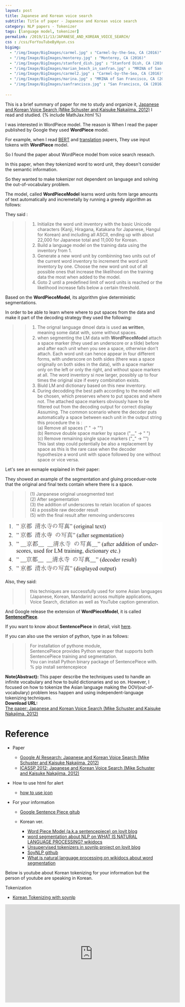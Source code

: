 ```yaml
---
layout: post
title: Japanese and Korean voice search
subtitle: Title of paper - Japanese and Korean voice search
category: NLP papers - Tokenizer
tags: [language model, tokenizer]
permalink: /2019/11/13/JAPANESE_AND_KOREAN_VOICE_SEARCH/
css : /css/ForYouTubeByHyun.css
bigimg: 
  - "/img/Image/BigImages/carmel.jpg" : "Carmel-by-the-Sea, CA (2016)"
  - "/img/Image/BigImages/monterey.jpg" : "Monterey, CA (2016)"
  - "/img/Image/BigImages/stanford_dish.jpg" : "Stanford Dish, CA (2016)"
  - "/img/Image/BigImages/marian_beach_in_sanfran.jpg" : "MRINA of San Francisco, CA (2016)"
  - "/img/Image/BigImages/carmel2.jpg" : "Carmel-by-the-Sea, CA (2016)"
  - "/img/Image/BigImages/marina.jpg" : "MRINA of San Francisco, CA (2016)"
  - "/img/Image/BigImages/sanfrancisco.jpg" : "San Francisco, CA (2016)"
  
---
```


This is a brief summary of paper for me to study and organize it, [Japanese and Korean Voice Search (Mike Schuster and Kaisuke Nakajima. 2012)](https://ieeexplore.ieee.org/document/6289079) I read and studied. 
{% include MathJax.html %}

I was interested in WordPiece model. The reason is When I read the paper published by Google they used **WordPiece** model.

For example, when I read [BERT](https://arxiv.org/abs/1810.04805) and [translation](https://arxiv.org/abs/1609.08144) papers, They use input tokens with **WordPiece** model. 

So I found the paper about WordPiece model from voice search reseach. 

In this paper, when they tokenized word to word unit, they doesn't consider the semantic information.

So they wanted to make tokenizer not dependent on language and solving the out-of-vocabulary problem. 

The model, called **WordPieceModel** learns word units form large amounts of text automatically and incremetally by running a greedy algorithm as follows:

They said : 

>>1. Initialize the word unit inventory with the basic Unicode  characters (Kanji, Hiragana, Katakana for Japanese, Hangul for Korean) and including all ASCII, ending up with about 22,000 for Japanese total and 11,000 for Korean.  
>>2. Build a language model on the training data using the inventory from 1.   
>>3. Generate a new word unit by combinning two units out of the current word inventory to increment the word unit inventory by one. Choose  the new word unit out of all possible ones that increase the likelihood on the training data the most when added to the model.  
>>4. Goto 2 until a predefined limit of word units is reached or the likelihood increase falls below a certain threshold.

Based on the **WordPieceModel**, its algorithm give deterministic segmentations.

In order to be able to learn where where to put spaces from the data and make it part of the decoding strategy they used the following:

>>1. The orignal language dmoel data is used **as written**, meaning some datat with, some without spaces.
>>2. when segmenting the LM data with **WordPieceModel** attach a space marker (they used an underscore or a tilde) before and after each unit when you see a space, otherwise don't attach. Each word unit can hence appear in four different forms, with underscore on both sides (there was a space originally on both sides in the data), with a space marker only on the left or only the right, and without space markers at all. The word inventory si now larger, possibly up to four times the original size if every combination exists.  
>>3. Biuld LM and dictionary based on this new inventory.  
>>4. During decodding the best path according to the model will be chosen, which preserves where to put spaces and where not. The attached space markers obviously have to be filtered out from the decoding output for correct display Assuming. The common scenario where the decoder puts automatically a space between each unit in the output string this procedure the is :  
>>    (a) Remove all spaces (" " -> "")    
>>    (b) Remove double space marker by space ("\_\_" -> " ")   
>>    (c) Remove remaining single space markers ("\_" -> "")     
>>This last step could potentially be also a replacement by space as this is the rare case when the decoder hypothesize a word unit with space followed by one without space or vice versa.

Let's see an exmaple explained in their paper:

They showed an example of the segmentation and gluing proceduer-note that the original and final texts contain where there is a space.

>>(1) Janpanese original unsegmented text   
>>(2) After segementation   
>>(3) the addition of underscores to retain location of spaces   
>>(4) a possible raw decoder result    
>>(5) with the final result after removing underscores     

![(Mike Schuster and Kaisuke Nakajima. 2012)](/img/Image/NaturalLanguageProcessing/NLPLabs/Paper_Investigation/Tokenizer/2019-11-13-JAPANESE_AND_KOREAN_VOICE_SEARCH/WordPieceModel_example.PNG)

Also, they said:
>>this techniques are successfully used for some Asian languages (Japanese, Korean, Mandarin) across multiple applications, Voice Search, dictation as well as YouTube caption generation.  

And Google release the extension of **WordPieceModel**, it is called [**SentencePiece**](https://github.com/google/sentencepiece).

If you want to know about **SentencePiece** in detail, visit [here](https://github.com/google/sentencepiece).

If you can also use the version of python, type in as follows: 

>>For installation of pythone module,  
>>SentencePiece provides Python wrapper that supports both SentencePiece training and segmentation.   
>>You can install Python binary package of SentencePiece with.  
>> % pip install sentencepiece


<div class="alert alert-info" role="alert"><i class="fa fa-info-circle"></i> <b>Note(Abstract): </b>
This paper describe the techniques used to handle an infinite vocabulary and how to build dictionaries and so on. However, I focused on how to tokenize the Asian language making the OOV(out-of-vocabulary) problem less happen and using independent-language tokenizing techniques.
</div>
    
<div class="alert alert-success" role="alert"><i class="fa fa-paperclip fa-lg"></i> <b>Download URL: </b><br>
  <a href="https://ieeexplore.ieee.org/document/6289079">The paper: Japanese and Korean Voice Search (Mike Schuster and Kaisuke Nakajima. 2012)</a>
</div>

# Reference 

- Paper 
  - [Google AI Research: Japanese and Korean Voice Search (Mike Schuster and Kaisuke Nakajima. 2012)](https://ai.google/research/pubs/pub37842/)
  - [ICASSP 2012: Japanese and Korean Voice Search (Mike Schuster and Kaisuke Nakajima. 2012)](https://ieeexplore.ieee.org/document/6289079)
  
- How to use html for alert
  - [how to use icon](http://idratherbewriting.com/documentation-theme-jekyll/mydoc_icons.html)
    
- For your information
  - [Google Sentence Piece gitub](https://github.com/google/sentencepiece)
  
  - Korean ver.
    - [Word Piece Model (a.k.a sentencepiece) on lovit blog](https://lovit.github.io/nlp/2018/04/02/wpm/)
    - [word segmentation about NLP on WHAT IS NATURAL LANGUAGE PROCESSING? wikidocs](https://wikidocs.net/22592)
    - [Unsupervised tokenizers in soynlp project on lovit blog](https://lovit.github.io/nlp/2018/04/09/three_tokenizers_soynlp/)
    - [SoyNLP github](https://github.com/lovit/soynlp)
    - [What is natural language processing on wikidocs about word segmentation](https://wikidocs.net/22592)

Below is youtube about Korean tokenizing for your information but the person of youtube are speaking in Korean. 

<div id="tutorial-section">

  <div id="tutorial-title">Tokenization</div>

  <ul class="nav nav-pills">
    <li class="active"><a data-toggle="tab" href="#refrigerator">Korean Tokenizing with soynlp</a></li>
  </ul>

  <div class="tab-content">
    <div id="refrigerator" class="tab-pane fade in active">
      <iframe width="560" height="315" src="https://www.youtube.com/embed/Vj55zaDvn4Q" frameborder="0" allowfullscreen></iframe>
    </div>
  </div>
</div>



























